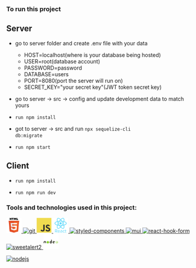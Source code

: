 <h3 align="left">To run this project</h3>
<h2>Server</h2>

- go to server folder and create .env file with your data

  - HOST=localhost(where is your database being hosted)
  - USER=root(database account)
  - PASSWORD=password
  - DATABASE=users
  - PORT=8080(port the server will run on)
  - SECRET_KEY="your secret key"(JWT token secret key)

- go to server -> src -> config and update development data to match yours

- <code>run npm install</code>

- got to server -> src and run <code>npx sequelize-cli db:migrate</code>

- <code>run npm start</code>

<h2>Client</h2>

- <code>run npm install</code>

- <code>run npm run dev</code>

<h3 align="left">Tools and technologies used in this project:</h3>
<p align="left"> 
<a  target="_blank" href="https://developer.mozilla.org/en-US/docs/Web/HTML" rel="noreferrer"> <img src="https://raw.githubusercontent.com/devicons/devicon/master/icons/html5/html5-original-wordmark.svg" alt="html5" width="40" height="40"/> </a>
<a  target="_blank" href="https://git-scm.com/" rel="noreferrer"> <img src="https://www.vectorlogo.zone/logos/git-scm/git-scm-icon.svg" alt="git" width="40" height="40"/> </a>  
<a  target="_blank" href="https://developer.mozilla.org/en-US/docs/Web/JavaScript" rel="noreferrer"> <img src="https://raw.githubusercontent.com/devicons/devicon/master/icons/javascript/javascript-original.svg" alt="javascript" width="40" height="40"/> </a>
<a target="_blank" href="https://react.dev/" rel="noreferrer"> <img src="https://raw.githubusercontent.com/devicons/devicon/master/icons/react/react-original-wordmark.svg" alt="react" width="40" height="40"/> </a>
<a target="_blank" href="https://styled-components.com/" rel="noreferrer"> <img src="https://styled-components.com/logo.png" alt="styled-components" width="40" height="40"/> </a>
<a target="_blank" href="https://mui.com/" rel="noreferrer"> <img src="https://mui.com/static/logo.png" alt="mui" width="40" height="40"/> </a>
<a target="_blank" href="https://react-hook-form.com/" rel="noreferrer"> <img src="https://avatars.githubusercontent.com/u/53986236?s=280&v=4" alt="react-hook-form" width="40" height="40"/> </a>
<a target="_blank" href="https://sweetalert2.github.io/" rel="noreferrer"> <img src="https://raw.githubusercontent.com/sweetalert2/sweetalert2/master/assets/swal2-logo.png" alt="sweetalert2" width="80" height="40"/> </a>
<a href="https://nodejs.org" target="_blank" rel="noreferrer"> <img src="https://raw.githubusercontent.com/devicons/devicon/master/icons/nodejs/nodejs-original-wordmark.svg" alt="nodejs" width="40" height="40"/> </a>

<a href="https://jwt.io/" target="_blank" rel="noreferrer"> <img src="https://media.licdn.com/dms/image/D4D12AQHW9aRSWIOMxQ/article-cover_image-shrink_600_2000/0/1657421703592?e=2147483647&v=beta&t=nKygyfSDFwgPdEoC-nEkogMS0527SBa8z8D_FqUr-us" alt="nodejs" width="40" height="40"/> </a>
